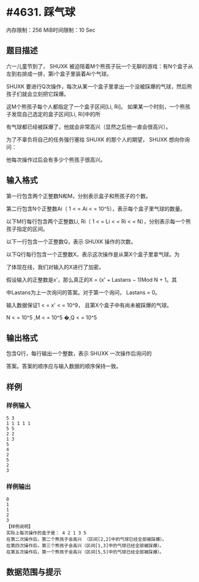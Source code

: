 # #4631. 踩气球

内存限制：256 MiB时间限制：10 Sec

## 题目描述

六一儿童节到了， SHUXK 被迫陪着M个熊孩子玩一个无聊的游戏：有N个盒子从左到右排成一排，第i个盒子里装着Ai个气球。

SHUXK 要进行Q次操作，每次从某一个盒子里拿出一个没被踩爆的气球，然后熊孩子们就会立刻把它踩爆。

这M个熊孩子每个人都指定了一个盒子区间[Li, Ri]。 如果某一个时刻，一个熊孩子发现自己选定的盒子区间[Li, Ri]中的所

有气球都已经被踩爆了，他就会非常高兴（显然之后他一直会很高兴）。

为了不辜负将自己的任务强行塞给 SHUXK 的那个人的期望， SHUXK 想向你询问： 

他每次操作过后会有多少个熊孩子很高兴。

## 输入格式

第一行包含两个正整数N和M，分别表示盒子和熊孩子的个数。

第二行包含N个正整数Ai（ 1 < = Ai < = 10^5），表示每个盒子里气球的数量。

以下M行每行包含两个正整数Li, Ri（ 1 < = Li < = Ri < = N），分别表示每一个熊孩子指定的区间。

以下一行包含一个正整数Q，表示 SHUXK 操作的次数。

以下Q行每行包含一个正整数X，表示这次操作是从第X个盒子里拿气球。为

了体现在线，我们对输入的X进行了加密。

假设输入的正整数是x'，那么真正的X = (x' + Lastans &minus; 1)Mod N + 1。其

中Lastans为上一次询问的答案。对于第一个询问， Lastans = 0。

输入数据保证1 < = x' < = 10^9， 且第X个盒子中有尚未被踩爆的气球。

N < = 10^5 ,M < = 10^5 �,Q < = 10^5

## 输出格式

包含Q行，每行输出一个整数，表示 SHUXK 一次操作后询问的

答案。答案的顺序应与输入数据的顺序保持一致。

## 样例

### 样例输入

    
    5 3
    1 1 1 1 1
    5 5
    2 2
    1 3
    5 
    4 
    2 
    5 
    2 
    3
    

### 样例输出

    
    0 
    1 
    1 
    2 
    3
    【样例说明】
    实际上每次操作的盒子是： 4 2 1 3 5
    在第二次操作后，第二个熊孩子会高兴 （区间[2,2]中的气球已经全部被踩爆）。
    在第四次操作后，第三个熊孩子会高兴（区间[1,3]中的气球已经全部被踩爆）。
    在第五次操作后，第一个熊孩子会高兴（区间[5,5]中的气球已经全部被踩爆）。
    

## 数据范围与提示
